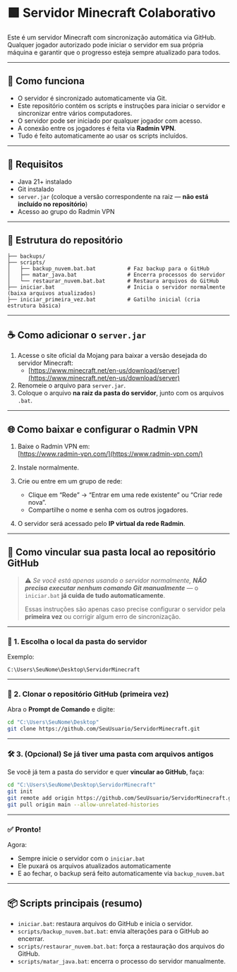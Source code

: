 # 🟩 Servidor Minecraft Colaborativo

Este é um servidor Minecraft com sincronização automática via GitHub.  
Qualquer jogador autorizado pode iniciar o servidor em sua própria máquina e garantir que o progresso esteja sempre atualizado para todos.

---

## 🚀 Como funciona

- O servidor é sincronizado automaticamente via Git.
- Este repositório contém os scripts e instruções para iniciar o servidor e sincronizar entre vários computadores.
- O servidor pode ser iniciado por qualquer jogador com acesso.
- A conexão entre os jogadores é feita via **Radmin VPN**.
- Tudo é feito automaticamente ao usar os scripts incluídos.

---

## 🧱 Requisitos

- Java 21+ instalado  
- Git instalado  
- `server.jar` (coloque a versão correspondente na raiz — **não está incluído no repositório**)  
- Acesso ao grupo do Radmin VPN  

---

## 📁 Estrutura do repositório

```
├── backups/
├── scripts/
│   ├── backup_nuvem.bat.bat          # Faz backup para o GitHub
│   ├── matar_java.bat                # Encerra processos do servidor
│   └── restaurar_nuvem.bat.bat       # Restaura arquivos do GitHub
├── iniciar.bat                       # Inicia o servidor normalmente (baixa arquivos atualizados)
├── iniciar_primeira_vez.bat          # Gatilho inicial (cria estrutura básica)
```

---

## ☕ Como adicionar o `server.jar`

1. Acesse o site oficial da Mojang para baixar a versão desejada do servidor Minecraft:
   - [https://www.minecraft.net/en-us/download/server](https://www.minecraft.net/en-us/download/server)
2. Renomeie o arquivo para `server.jar`.
3. Coloque o arquivo **na raiz da pasta do servidor**, junto com os arquivos `.bat`.

---

## 🌐 Como baixar e configurar o Radmin VPN

1. Baixe o Radmin VPN em:  
   [https://www.radmin-vpn.com/](https://www.radmin-vpn.com/)

2. Instale normalmente.

3. Crie ou entre em um grupo de rede:
   - Clique em “Rede” → “Entrar em uma rede existente” ou “Criar rede nova”.
   - Compartilhe o nome e senha com os outros jogadores.

4. O servidor será acessado pelo **IP virtual da rede Radmin**.

---

## 🔗 Como vincular sua pasta local ao repositório GitHub

> ⚠️ *Se você está apenas usando o servidor normalmente, **NÃO precisa executar nenhum comando Git manualmente*** — o `iniciar.bat` **já cuida de tudo automaticamente**.  
>  
> Essas instruções são apenas caso precise configurar o servidor pela **primeira vez** ou corrigir algum erro de sincronização.

---

### 📁 1. Escolha o local da pasta do servidor

Exemplo:

```plaintext
C:\Users\SeuNome\Desktop\ServidorMinecraft
```

---

### 🧠 2. Clonar o repositório GitHub (primeira vez)

Abra o **Prompt de Comando** e digite:

```bash
cd "C:\Users\SeuNome\Desktop"
git clone https://github.com/SeuUsuario/ServidorMinecraft.git
```

---

### 🛠️ 3. (Opcional) Se já tiver uma pasta com arquivos antigos

Se você já tem a pasta do servidor e quer **vincular ao GitHub**, faça:

```bash
cd "C:\Users\SeuNome\Desktop\ServidorMinecraft"
git init
git remote add origin https://github.com/SeuUsuario/ServidorMinecraft.git
git pull origin main --allow-unrelated-histories
```

---

### ✅ Pronto!

Agora:

- Sempre inicie o servidor com o `iniciar.bat`
- Ele puxará os arquivos atualizados automaticamente
- E ao fechar, o backup será feito automaticamente via `backup_nuvem.bat`

---

## 📦 Scripts principais (resumo)

- `iniciar.bat`: restaura arquivos do GitHub e inicia o servidor.
- `scripts/backup_nuvem.bat.bat`: envia alterações para o GitHub ao encerrar.
- `scripts/restaurar_nuvem.bat.bat`: força a restauração dos arquivos do GitHub.
- `scripts/matar_java.bat`: encerra o processo do servidor manualmente.

